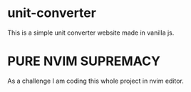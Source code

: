 # unit-converter
This is a simple unit converter website made in vanilla js.

# PURE NVIM SUPREMACY 
As a challenge I am coding this whole project in nvim editor.
